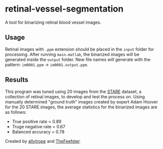 # retinal-vessel-segmentation
A tool for binarizing retinal blood vessel images.

## Usage
Retinal images with ```.ppm``` extension should be placed in the ```input``` folder for processing. After running ```main.matlab```,
the binarized images will be generated inside the ```output``` folder.
New file names will generate with the pattern: ```im0001.ppm``` -> ```im0001.output.ppm```.

## Results
This program was tuned using 20 images from the [STARE](https://cecas.clemson.edu/~ahoover/stare/) dataset,
a collection of retinal images, to develop and test the process on.
Using manually determined "ground truth" images created by expert Adam Hoover for the 20 STARE images,
the average statistics for the binarized images are as follows:
* True positive rate = 0.89
* Truge negative rate = 0.67
* Balanced accuracy = 0.78

Created by [allytrope](https://github.com/allytrope) and [TheFeefster](https://github.com/TheFeefster).
